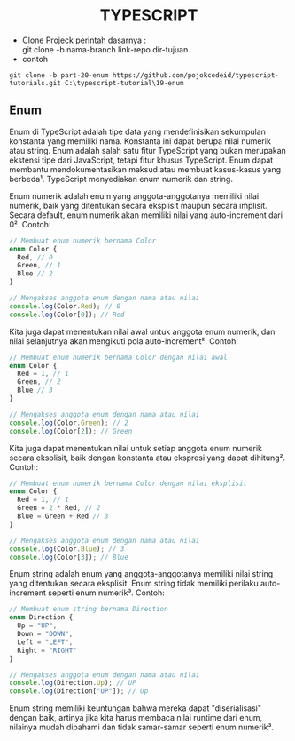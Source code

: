 <div align="center">
  
# TYPESCRIPT

</div>

- Clone Projeck
  perintah dasarnya : <br>
  git clone -b nama-branch link-repo dir-tujuan
- contoh

```
git clone -b part-20-enum https://github.com/pojokcodeid/typescript-tutorials.git C:\typescript-tutorial\19-enum
```

## Enum

Enum di TypeScript adalah tipe data yang mendefinisikan sekumpulan konstanta yang memiliki nama. Konstanta ini dapat berupa nilai numerik atau string. Enum adalah salah satu fitur TypeScript yang bukan merupakan ekstensi tipe dari JavaScript, tetapi fitur khusus TypeScript. Enum dapat membantu mendokumentasikan maksud atau membuat kasus-kasus yang berbeda¹. TypeScript menyediakan enum numerik dan string.

Enum numerik adalah enum yang anggota-anggotanya memiliki nilai numerik, baik yang ditentukan secara eksplisit maupun secara implisit. Secara default, enum numerik akan memiliki nilai yang auto-increment dari 0². Contoh:

```ts
// Membuat enum numerik bernama Color
enum Color {
  Red, // 0
  Green, // 1
  Blue // 2
}

// Mengakses anggota enum dengan nama atau nilai
console.log(Color.Red); // 0
console.log(Color[0]); // Red
```

Kita juga dapat menentukan nilai awal untuk anggota enum numerik, dan nilai selanjutnya akan mengikuti pola auto-increment². Contoh:

```ts
// Membuat enum numerik bernama Color dengan nilai awal
enum Color {
  Red = 1, // 1
  Green, // 2
  Blue // 3
}

// Mengakses anggota enum dengan nama atau nilai
console.log(Color.Green); // 2
console.log(Color[2]); // Green
```

Kita juga dapat menentukan nilai untuk setiap anggota enum numerik secara eksplisit, baik dengan konstanta atau ekspresi yang dapat dihitung². Contoh:

```ts
// Membuat enum numerik bernama Color dengan nilai eksplisit
enum Color {
  Red = 1, // 1
  Green = 2 * Red, // 2
  Blue = Green + Red // 3
}

// Mengakses anggota enum dengan nama atau nilai
console.log(Color.Blue); // 3
console.log(Color[3]); // Blue
```

Enum string adalah enum yang anggota-anggotanya memiliki nilai string yang ditentukan secara eksplisit. Enum string tidak memiliki perilaku auto-increment seperti enum numerik³. Contoh:

```ts
// Membuat enum string bernama Direction
enum Direction {
  Up = "UP",
  Down = "DOWN",
  Left = "LEFT",
  Right = "RIGHT"
}

// Mengakses anggota enum dengan nama atau nilai
console.log(Direction.Up); // UP
console.log(Direction["UP"]); // Up
```

Enum string memiliki keuntungan bahwa mereka dapat "diserialisasi" dengan baik, artinya jika kita harus membaca nilai runtime dari enum, nilainya mudah dipahami dan tidak samar-samar seperti enum numerik³.

